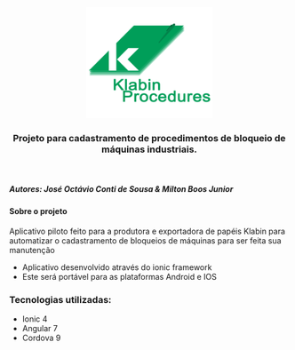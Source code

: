 
<p align="center">
  <img src="./src/assets/logo.png" height="200" alt="klabin-procedures" />
</p>

<h3 align="center">
  Projeto para cadastramento de procedimentos de bloqueio de máquinas industriais.
</h3>
    
<br>

##### Autores: José Octávio Conti de Sousa & Milton Boos Junior

#### Sobre o projeto
Aplicativo piloto feito para a produtora e exportadora de papéis Klabin para automatizar o cadastramento de bloqueios de máquinas para ser feita sua manutenção

- Aplicativo desenvolvido através do ionic framework 
- Este será portável para as plataformas Android e IOS

### Tecnologias utilizadas:
- Ionic 4
- Angular 7
- Cordova 9
